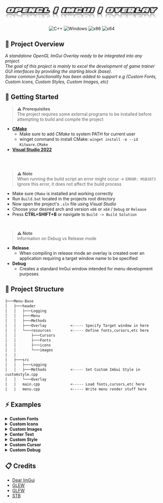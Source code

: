<p align="center">
    <!-- <a href='https://flamingtext.com/'>Logo Designed with FlamingText.com</a> -->
    <img src="https://github.com/ZeroCooL-555/Game-Hacks/blob/master/Screenshots/ImGui-Project-Banner.png" alt="banner">
</p>


<p align="center">
    <img src="https://img.shields.io/badge/language-C%2B%2B-%23f34b7d.svg?style=for-the-badge" alt="C++">
    <img src="https://img.shields.io/badge/platform-Windows-0078d7.svg?style=for-the-badge" alt="Windows">
    <img src="https://img.shields.io/badge/arch-x86-red.svg?style=for-the-badge" alt="x86">
    <img src="https://img.shields.io/badge/arch-x64-green.svg?style=for-the-badge" alt="x64">
</p>


## 📖 Project Overview

*A standalone OpenGL ImGui Overlay ready to be integrated into any project.*
<br>
*The goal of this project is mainly to excel the development of game trainer GUI interfaces by providing the starting block (base).*
<br>
*Some common functionality has been added to support e.g (Custom Fonts, Custom Icons, Custom Styles, Custom Images, etc)*


## 🚀 Getting Started

> **⚠️ Prerequisites** <br>
> The project requires some external programs to be installed before attempting to build and compile the project <br>

- [**CMake**](https://cmake.org/download/)
    - Make sure to add *CMake* to system PATH for current user
    - winget command to install CMake: `winget install -e --id Kitware.CMake`
- [**Visual Studio 2022**](https://visualstudio.microsoft.com/)

<br>
<br>

> **⚠️ Note** <br>
> When running the build script an error might occur -> `ERROR: MSB3073` <br> 
> Ignore this error, it does not affect the build process <br>

- Make sure `CMake` is installed and working correctly
- Run `Build.bat` located in the projects root directory
- Now open the project's `.sln` file using *Visual Studio*
- Choose your desired arch and version `x86` or `x64` / `Debug` or `Release`
- Press **CTRL+SHIFT+B** or navigate to `Build -> Build Solution`

<br>

> **⚠️ Note** <br>
> Information on Debug vs Release mode

- **Release**
    - When compiling in release mode an overlay is created over an application requiring a target window name to be specified
- **Debug**
    - Creates a standard ImGui window intended for menu development purposes


## 💎 Project Structure

```
├───Menu-Base
│   ├───header
│   │   ├───Logging
│   │   ├───Menu
│   │   ├───Methods
│   │   ├───Overlay           <----- Specify Target window in here
│   │   └───resources         <----- Define fonts,cursors,etc here
│   │       ├───Cursors
│   │       ├───Fonts
│   │       ├───icons
│   │       └───images
|   |
│   ├───src
│   │   ├───Logging
│   │   ├───Methods           <----- Set Custom ImGui Style in customstyle.cpp
│   │   └───Overlay
|   |   main.cpp              <----- Load fonts,cursors,etc here
|   |   menu.cpp              <----- Write menu render stuff here
```



## ⚡ Examples

<details><summary><b>Custom Fonts</b></summary>

<br>

```cpp

		// Load The Font before the main loop
		Menu Menu;
		Menu.RubikBlack = Menu.LoadCustomFont(RubikBlack, sizeof(RubikBlack), 16.0f);

		// Call In Renderer
		Menu::SelectFont("RobotoMono-Regular", this->RobotoMonoRegular);
		    ImGui::Text("This Text Is Written Using RobotoMono-Regular");
		Menu::UnloadFont(); // Free Loaded Font

```

</details>



<details><summary><b>Custom Icons</b></summary>

<br>

```cpp
        // Load The Icons before the main loop
        Menu Menu;
        Menu.icon_font = Menu.LoadCustomIconPack(font_awesome_data, font_awesome_size, 19.05f);

		// Call In Renderer
		Menu::SelectFont("Awesome Icon Font", this->icon_font);
		    ImGui::Text(ICON_FA_ADDRESS_CARD);
		Menu::UnloadFont(); //  Free icon_font

```


</details>



<details><summary><b>Custom Images</b></summary>

<br>

```cpp

		// Call In Renderer
		this->SomeImage_TexID = Menu::LoadTextureFromMemory(SomeImage, sizeof(SomeImage)); // Generate TextureID for SomeImage
		Menu::RenderImage(this->SomeImage_TexID, ImVec2(PosX, PosY), ImVec2(Width, Height), ImageAlignment::Center); // Render Given Texture

```

</details>




<details><summary><b>Center Text</b></summary>

<br>

```cpp
        // Call In Renderer
        Menu::CenterText("THIS SHOULD BE CENTERED");
```

</details>



<details><summary><b>Custom Style</b></summary>

<br>

```cpp
		// Load Custom Style: Defined in CustomStyle.cpp
		Menu::LoadCustomStyle()
```

</details>

<details><summary><b>Custom Cursor</b></summary>

<br>

```cpp

    // Load The Cursor before the main loop
    Menu Menu;
    Menu.customCursor = Menu.LoadCustomCursor(SomeCursor, sizeof(SomeCursor));

    // Call In Renderer
    Menu::SelectCursor(this->customCursor);

    // Destroy the GLFWcursor object: Called after mainloop in cleanup
    glfwDestroyCursor(Menu.customCursor);

```

</details>

<details><summary><b>Custom Debug</b></summary>

<br>

```cpp
        Debug::DbgPrint("TEST", MSG_TYPE::DBG_OK);
```

</details>

## 📋 Credits

- [Dear ImGui](https://github.com/ocornut/imgui)
- [GLEW](https://github.com/nigels-com/glew)
- [GLFW](https://github.com/glfw/glfw)
- [STB](https://github.com/nothings/stb/tree/master)